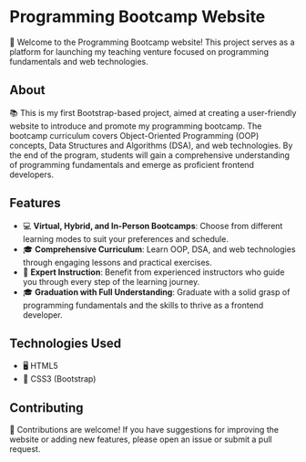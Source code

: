 # Programming Bootcamp Website

🚀 Welcome to the Programming Bootcamp website! This project serves as a platform for launching my teaching venture focused on programming fundamentals and web technologies.

## About

📚 This is my first Bootstrap-based project, aimed at creating a user-friendly website to introduce and promote my programming bootcamp. The bootcamp curriculum covers Object-Oriented Programming (OOP) concepts, Data Structures and Algorithms (DSA), and web technologies. By the end of the program, students will gain a comprehensive understanding of programming fundamentals and emerge as proficient frontend developers.

## Features

- 💻 **Virtual, Hybrid, and In-Person Bootcamps**: Choose from different learning modes to suit your preferences and schedule.
- 🎓 **Comprehensive Curriculum**: Learn OOP, DSA, and web technologies through engaging lessons and practical exercises.
- 🌟 **Expert Instruction**: Benefit from experienced instructors who guide you through every step of the learning journey.
- 🎓 **Graduation with Full Understanding**: Graduate with a solid grasp of programming fundamentals and the skills to thrive as a frontend developer.

## Technologies Used

- 🖥️ HTML5
- 🎨 CSS3 (Bootstrap)

## Contributing

🙌 Contributions are welcome! If you have suggestions for improving the website or adding new features, please open an issue or submit a pull request.

